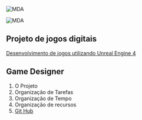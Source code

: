 ![MDA](https://myerco.github.io/unreal-engine/imagens/cafegeek_small.png)

![MDA](https://myerco.github.io/unreal-engine/imagens/MDA.png)

## Projeto de jogos digitais
[Desenvolvimento de jogos utilizando Unreal Engine 4](https://myerco.github.io/unreal-engine/unreal.html)

## Game Designer
1. O Projeto
1. Organização de Tarefas
1. Organização de Tempo
1. Organização de recursos
1. [Git Hub](https://myerco.github.io/unreal-engine/modulo1/3-github.html)
